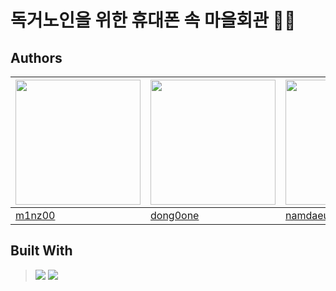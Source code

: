 # 독거노인을 위한 휴대폰 속 마을회관 👴👵

## Authors
| <a href = "https://github.com/so1h0lyu"><img src="https://avatars.githubusercontent.com/u/105511209?v=4" width="200"></a> | <a href="https://github.com/dong0one"><img src="https://avatars.githubusercontent.com/u/109194790?v=4" width="200"></a> | <a href="https://github.com/namdaeun"><img src="https://avatars.githubusercontent.com/u/96781926?v=4" width="200"></a> | <a href="https://github.com/5jisoo"><img src="https://avatars.githubusercontent.com/u/96935231?v=4" width=200></a> |
| ------------------------------------------------------------ | ------------------------------------------------------------ | ------------------------------------------------------------ | ------------------------------------------------------------ | 
| [m1nz00](https://github.com/so1h0lyu) | [dong0one](https://github.com/dong0one)   | [namdaeun](https://github.com/namdaeun) | [Jisoo Oh](https://github.com/5jisoo) |


## Built With
> <img src="https://img.shields.io/badge/Kotlin-7F52FF?style=for-the-badge&logo=Kotlin&logoColor=white">
>
> <img src="https://img.shields.io/badge/spring-6DB33F?style=for-the-badge&logo=spring&logoColor=white">


